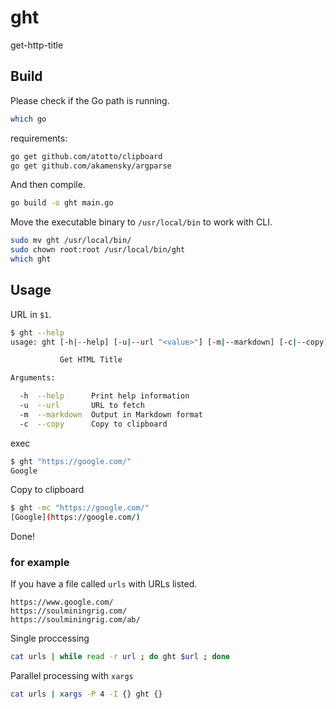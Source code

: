 # ght
get-http-title  

## Build
Please check if the Go path is running.
```bash
which go
```

requirements:
```bash
go get github.com/atotto/clipboard
go get github.com/akamensky/argparse
```
  
And then compile.
```bash
go build -o ght main.go
```
Move the executable binary to `/usr/local/bin` to work with CLI.
```bash
sudo mv ght /usr/local/bin/
sudo chown root:root /usr/local/bin/ght
which ght
```

## Usage
URL in `$1`.
```bash
$ ght --help
usage: ght [-h|--help] [-u|--url "<value>"] [-m|--markdown] [-c|--copy]

           Get HTML Title

Arguments:

  -h  --help      Print help information
  -u  --url       URL to fetch
  -m  --markdown  Output in Markdown format
  -c  --copy      Copy to clipboard

```
exec
```bash
$ ght "https://google.com/"
Google
```
Copy to clipboard
```bash
$ ght -mc "https://google.com/"
[Google](https://google.com/)
```

Done!

### for example
If you have a file called `urls` with URLs listed.
```bash:urls
https://www.google.com/
https://soulminingrig.com/
https://soulminingrig.com/ab/
```
Single proccessing
```bash
cat urls | while read -r url ; do ght $url ; done
```
Parallel processing with `xargs`
```bash
cat urls | xargs -P 4 -I {} ght {}
```
